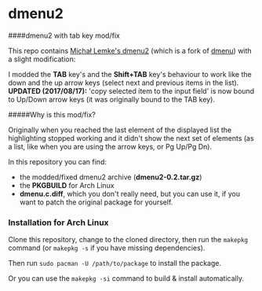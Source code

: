 # dmenu2
####dmenu2 with tab key mod/fix

This repo contains [Michał Lemke's dmenu2](https://bitbucket.org/melek/dmenu2) (which is a fork of [dmenu](http://tools.suckless.org/dmenu/)) with a slight modification:

I modded the **TAB** key's and the **Shift+TAB** key's behaviour to work like the down and the up arrow keys (select next and previous items in the list).
**UPDATED (2017/08/17):** 'copy selected item to the input field' is now bound to Up/Down arrow keys (it was originally bound to the TAB key).

#####Why is this mod/fix?

Originally when you reached the last element of the displayed list the highlighting stopped working and it didn't show the next set of elements (as a list, like when you are using the arrow keys, or Pg Up/Pg Dn).

In this repository you can find:

* the modded/fixed dmenu2 archive (**dmenu2-0.2.tar.gz**)
* the **PKGBUILD** for Arch Linux
* **dmenu.c.diff**, which you don't really need, but you can use it, if you want to patch the original package for yourself.

### Installation for Arch Linux

Clone this repository, change to the cloned directory, then run the `makepkg` command (or `makepkg -s` if you have missing dependencies).

Then run `sudo pacman -U /path/to/package` to install the package.

Or you can use the `makepkg -si` command to build & install automatically.
